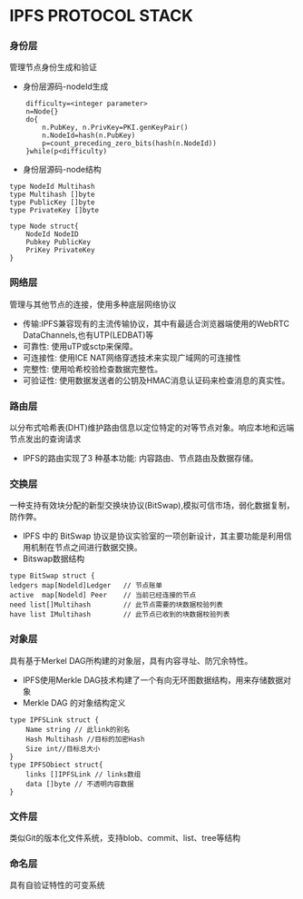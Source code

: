 # IPFS PROTOCOL STACK 
### 身份层
管理节点身份生成和验证  
+ 身份层源码-nodeId生成  
``` 
    difficulty=<integer parameter>
    n=Node{}
    do{
        n.PubKey, n.PrivKey=PKI.genKeyPair()
        n.NodeId=hash(n.PubKey)
        p=count_preceding_zero_bits(hash(n.NodeId))
    }while(p<difficulty)
```
+ 身份层源码-node结构
```
type NodeId Multihash
type Multihash []byte
type PublicKey []byte
type PrivateKey []byte

type Node struct{
    NodeId NodeID
    Pubkey PublicKey
    PriKey PrivateKey
}
```
### 网络层
管理与其他节点的连接，使用多种底层网络协议
+ 传输:IPFS兼容现有的主流传输协议，其中有最适合浏览器端使用的WebRTC DataChannels,也有UTP(LEDBAT)等
+ 可靠性: 使用uTP或sctp来保障。
+ 可连接性: 使用ICE NAT网络穿透技术来实现广域网的可连接性
+ 完整性: 使用哈希校验检查数据完整性。
+ 可验证性: 使用数据发送者的公钥及HMAC消息认证码来检查消息的真实性。
### 路由层
以分布式哈希表(DHT)维护路由信息以定位特定的对等节点对象。响应本地和远端节点发出的查询请求
+ IPFS的路由实现了3 种基本功能: 内容路由、节点路由及数据存储。
### 交换层
一种支持有效块分配的新型交换块协议(BitSwap),模拟可信市场，弱化数据复制，防作弊。
+ IPFS 中的 BitSwap 协议是协议实验室的一项创新设计，其主要功能是利用信用机制在节点之间进行数据交换。
+ Bitswap数据结构
```
type BitSwap struct {
ledgers map[Nodeld]Ledger   // 节点账单
active  map[Nodeld] Peer    // 当前已经连接的节点
need list[]Multihash        // 此节点需要的块数据校验列表
have list IMultihash        // 此节点已收到的块数据校验列表
```
### 对象层
具有基于Merkel DAG所构建的对象层，具有内容寻址、防冗余特性。
+ IPFS使用Merkle DAG技术构建了一个有向无环图数据结构，用来存储数据对象
+ Merkle DAG 的对象结构定义
```
type IPFSLink struct {
    Name string // 此link的别名
    Hash Multihash //目标的加密Hash
    Size int//目标总大小
}
type IPFSObiect struct{
    links []IPFSLink // links数组
    data []byte // 不透明内容数据
} 
```
### 文件层
类似Git的版本化文件系统，支持blob、commit、list、tree等结构
### 命名层
具有自验证特性的可变系统

